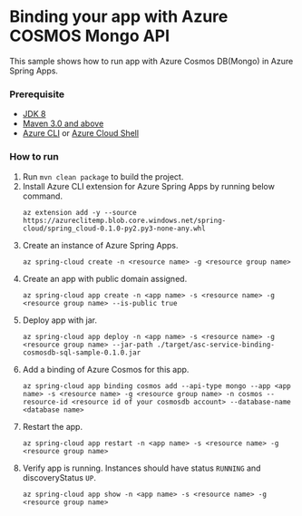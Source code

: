 # Binding your app with Azure COSMOS Mongo API

This sample shows how to run app with Azure Cosmos DB(Mongo) in Azure Spring Apps.

### Prerequisite

* [JDK 8](https://docs.microsoft.com/azure/java/jdk/java-jdk-install)
* [Maven 3.0 and above](http://maven.apache.org/install.html)
* [Azure CLI](https://docs.microsoft.com/cli/azure/install-azure-cli?view=azure-cli-latest) or [Azure Cloud Shell](https://docs.microsoft.com/azure/cloud-shell/overview)

### How to run 

1. Run `mvn clean package` to build the project.
1. Install Azure CLI extension for Azure Spring Apps by running below command.
    ```
    az extension add -y --source https://azureclitemp.blob.core.windows.net/spring-cloud/spring_cloud-0.1.0-py2.py3-none-any.whl
    ```
1. Create an instance of Azure Spring Apps.
    ```
    az spring-cloud create -n <resource name> -g <resource group name>
    ```
1. Create an app with public domain assigned.
    ```
    az spring-cloud app create -n <app name> -s <resource name> -g <resource group name> --is-public true 
    ```
1. Deploy app with jar.
    ```
    az spring-cloud app deploy -n <app name> -s <resource name> -g <resource group name> --jar-path ./target/asc-service-binding-cosmosdb-sql-sample-0.1.0.jar
    ```
1. Add a binding of Azure Cosmos for this app.
    ```
    az spring-cloud app binding cosmos add --api-type mongo --app <app name> -s <resource name> -g <resource group name> -n cosmos --resource-id <resource id of your cosmosdb account> --database-name <database name>
    ```
1. Restart the app.
    ```
    az spring-cloud app restart -n <app name> -s <resource name> -g <resource group name>
    ```
1. Verify app is running. Instances should have status `RUNNING` and discoveryStatus `UP`. 
    ```
    az spring-cloud app show -n <app name> -s <resource name> -g <resource group name>
    ```
